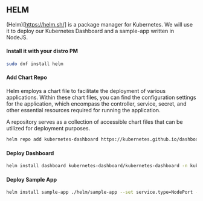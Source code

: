 ## HELM 

(Helm)[https://helm.sh/] is a package manager for Kubernetes. We will use it to deploy our Kubernetes Dashboard and a sample-app written in NodeJS.

#### Install it with your distro PM

```sh
sudo dnf install helm
```

#### Add Chart Repo
Helm employs a chart file to facilitate the deployment of various applications. Within these chart files, you can find the configuration settings for the application, which encompass the controller, service, secret, and other essential resources required for running the application.

A repository serves as a collection of accessible chart files that can be utilized for deployment purposes.


```sh
helm repo add kubernetes-dashboard https://kubernetes.github.io/dashboard/
```

#### Deploy Dashboard

```sh
helm install dashboard kubernetes-dashboard/kubernetes-dashboard -n kubernetes-dashboard --create-namespace
```

#### Deploy Sample App

```sh
helm install sample-app ./helm/sample-app --set service.type=NodePort --set service.nodePort=31234
```
